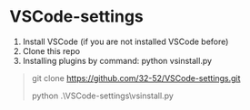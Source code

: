 # VSCode-settings

1) Install VSCode (if you are not installed VSCode before)
2) Clone this repo
3) Installing plugins by command: python vsinstall.py

> git clone https://github.com/32-52/VSCode-settings.git
>
> python .\VSCode-settings\vsinstall.py
